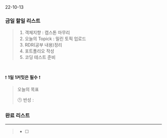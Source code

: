 22-10-13
### 금일 할일 리스트


>  1. 객체지향 : 캡스톤 마무리
>  2. 오늘의 Topick : 밀린 토픽 업로드
>  3. RDR(공부 내용)정리
>  4. 포트폴리오 작성
>  5. 코딩 테스트 준비


<br/>

❗ **1일 1커밋은 필수** ❗

> 오늘의 목표
>
> 🕒 반성 :
>

### 완료 리스트

---
> - [ ]